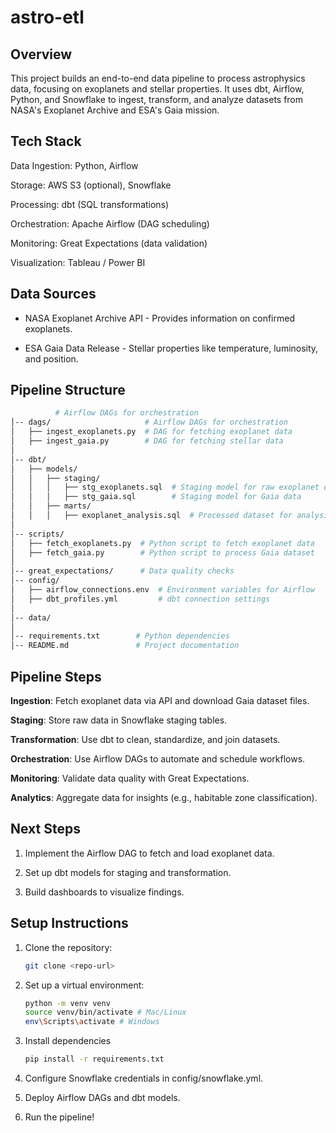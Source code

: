 # astro-etl

## Overview

This project builds an end-to-end data pipeline to process astrophysics data, focusing on exoplanets and stellar properties. It uses dbt, Airflow, Python, and Snowflake to ingest, transform, and analyze datasets from NASA's Exoplanet Archive and ESA's Gaia mission.

## Tech Stack

Data Ingestion: Python, Airflow

Storage: AWS S3 (optional), Snowflake

Processing: dbt (SQL transformations)

Orchestration: Apache Airflow (DAG scheduling)

Monitoring: Great Expectations (data validation)

Visualization: Tableau / Power BI

## Data Sources

- NASA Exoplanet Archive API - Provides information on confirmed exoplanets.

- ESA Gaia Data Release - Stellar properties like temperature, luminosity, and position.

## Pipeline Structure

```bash
          # Airflow DAGs for orchestration
│-- dags/                     # Airflow DAGs for orchestration
│   ├── ingest_exoplanets.py  # DAG for fetching exoplanet data
│   ├── ingest_gaia.py        # DAG for fetching stellar data
│
│-- dbt/
│   ├── models/
│   │   ├── staging/
│   │   │   ├── stg_exoplanets.sql  # Staging model for raw exoplanet data
│   │   │   ├── stg_gaia.sql        # Staging model for Gaia data
│   │   ├── marts/
│   │   │   ├── exoplanet_analysis.sql  # Processed dataset for analysis
│
│-- scripts/
│   ├── fetch_exoplanets.py  # Python script to fetch exoplanet data
│   ├── fetch_gaia.py        # Python script to process Gaia dataset
│
│-- great_expectations/      # Data quality checks
│-- config/
│   ├── airflow_connections.env  # Environment variables for Airflow
│   ├── dbt_profiles.yml         # dbt connection settings
│
│-- data/
│
│-- requirements.txt        # Python dependencies
│-- README.md               # Project documentation
```

## Pipeline Steps

**Ingestion**: Fetch exoplanet data via API and download Gaia dataset files.

**Staging**: Store raw data in Snowflake staging tables.

**Transformation**: Use dbt to clean, standardize, and join datasets.

**Orchestration**: Use Airflow DAGs to automate and schedule workflows.

**Monitoring**: Validate data quality with Great Expectations.

**Analytics**: Aggregate data for insights (e.g., habitable zone classification).

## Next Steps

1. Implement the Airflow DAG to fetch and load exoplanet data.

2. Set up dbt models for staging and transformation.

3. Build dashboards to visualize findings.

## Setup Instructions

1. Clone the repository:
   ```bash
   git clone <repo-url>
   ```

2. Set up a virtual environment:
    ```bash
    python -m venv venv
    source venv/bin/activate # Mac/Linux
    env\Scripts\activate # Windows
    ```

3. Install dependencies
   ```bash
   pip install -r requirements.txt
   ```

4. Configure Snowflake credentials in config/snowflake.yml.

5. Deploy Airflow DAGs and dbt models.

6. Run the pipeline!
